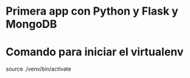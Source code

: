 # Primera app con Python y Flask y MongoDB

# Comando para iniciar el virtualenv
source ./venv/bin/activate
